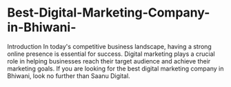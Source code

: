 # Best-Digital-Marketing-Company-in-Bhiwani-
Introduction In today's competitive business landscape, having a strong online presence is essential for success. Digital marketing plays a crucial role in helping businesses reach their target audience and achieve their marketing goals. If you are looking for the best digital marketing company in Bhiwani, look no further than Saanu Digital.
